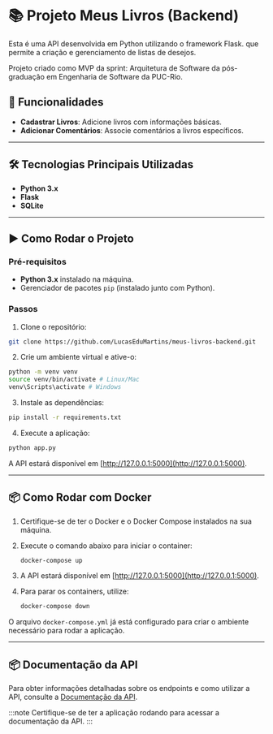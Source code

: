 # 📚 Projeto Meus Livros (Backend)

Esta é uma API desenvolvida em Python utilizando o framework Flask. que permite a criação e gerenciamento de listas de desejos.

Projeto criado como MVP da sprint: Arquitetura de Software da pós-graduação em Engenharia de Software da PUC-Rio.

## 🚀 Funcionalidades

- **Cadastrar Livros**: Adicione livros com informações básicas.
- **Adicionar Comentários**: Associe comentários a livros específicos.

---

## 🛠️ Tecnologias Principais Utilizadas

- **Python 3.x**
- **Flask**
- **SQLite**

---

## ▶️ Como Rodar o Projeto

### Pré-requisitos

- **Python 3.x** instalado na máquina.
- Gerenciador de pacotes `pip` (instalado junto com Python).

### Passos

1. Clone o repositório:

```bash
git clone https://github.com/LucasEduMartins/meus-livros-backend.git
```

2. Crie um ambiente virtual e ative-o:

```bash
python -m venv venv
source venv/bin/activate # Linux/Mac
venv\Scripts\activate # Windows
```

3. Instale as dependências:

```bash
pip install -r requirements.txt
```

4. Execute a aplicação:

```bash
python app.py
```

A API estará disponível em [http://127.0.0.1:5000](http://127.0.0.1:5000).

---

## 📦 Como Rodar com Docker

1. Certifique-se de ter o Docker e o Docker Compose instalados na sua máquina.

2. Execute o comando abaixo para iniciar o container:

   ```bash
   docker-compose up
   ```

3. A API estará disponível em [http://127.0.0.1:5000](http://127.0.0.1:5000).

4. Para parar os containers, utilize:

   ```bash
   docker-compose down
   ```

O arquivo `docker-compose.yml` já está configurado para criar o ambiente necessário para rodar a aplicação.

---

## 📦 Documentação da API

Para obter informações detalhadas sobre os endpoints e como utilizar a API, consulte a [Documentação da API](http://127.0.0.1:5000/openapi/swagger#).

:::note
Certifique-se de ter a aplicação rodando para acessar a documentação da API.
:::

